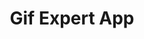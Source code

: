---
title: "Gif Expert App"
description: "Gif Expert App is a aplication for search GIF. I used following technologies: "
tools: ["HTML", "CSS", "JavaScript", "React", "Jest"]
image: "https://i.imgur.com/RsS0z5J.jpg"
link: "https://juanctorresf.github.io/react-gif-expert/"
---